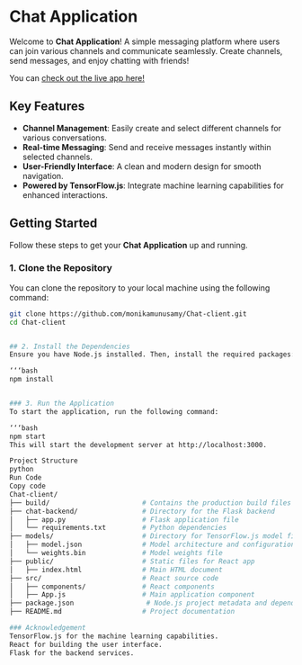 # Chat Application

Welcome to **Chat Application**! A simple messaging platform where users can join various channels and communicate seamlessly. Create channels, send messages, and enjoy chatting with friends!

You can [check out the live app here!](http://localhost:3000/Chat-client)



## Key Features

- **Channel Management**: Easily create and select different channels for various conversations.
- **Real-time Messaging**: Send and receive messages instantly within selected channels.
- **User-Friendly Interface**: A clean and modern design for smooth navigation.
- **Powered by TensorFlow.js**: Integrate machine learning capabilities for enhanced interactions.

## Getting Started

Follow these steps to get your **Chat Application** up and running.

### 1. Clone the Repository

You can clone the repository to your local machine using the following command:

```bash
git clone https://github.com/monikamunusamy/Chat-client.git
cd Chat-client


## 2. Install the Dependencies
Ensure you have Node.js installed. Then, install the required packages:

‘‘‘bash
npm install


### 3. Run the Application
To start the application, run the following command:

‘‘‘bash
npm start
This will start the development server at http://localhost:3000.

Project Structure
python
Run Code
Copy code
Chat-client/
├── build/                       # Contains the production build files
├── chat-backend/                # Directory for the Flask backend
│   ├── app.py                   # Flask application file
│   └── requirements.txt         # Python dependencies
├── models/                      # Directory for TensorFlow.js model files
│   ├── model.json               # Model architecture and configuration
│   └── weights.bin              # Model weights file
├── public/                      # Static files for React app
│   ├── index.html               # Main HTML document
├── src/                         # React source code
│   ├── components/              # React components
│   ├── App.js                   # Main application component
├── package.json                  # Node.js project metadata and dependencies
├── README.md                    # Project documentation

### Acknowledgement
TensorFlow.js for the machine learning capabilities.
React for building the user interface.
Flask for the backend services.
